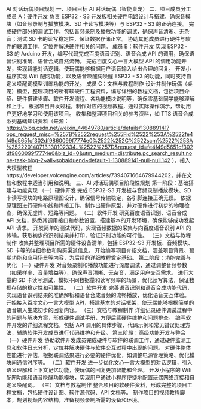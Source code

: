 AI 对话玩偶项目规划
一、项目目标
AI 对话玩偶（智能桌宠）
二、项目成员分工
成员 A：硬件开发
负责 ESP32 - S3 开发板相关硬件电路设计与搭建，确保各模块（如音频录制与播放模块、SD 卡读写模块等）与 ESP32 - S3 的正确连接。
完成硬件部分的调试工作，包括音频录制及播放功能的调试，确保声音清晰、无杂音；测试 SD 卡的读写稳定性，保证数据存储正常。
协助其他成员进行硬件与软件的联调工作，定位并解决硬件相关的问题。
成员 B：软件开发
实现 ESP32 - S3 的 Arduino 开发，编写代码完成百度语音识别、语音合成 API 的调用，确保语音识别准确、语音合成自然流畅。
完成百度文心一言大模型 API 的调用功能开发，实现智能对话逻辑，使玩偶能够根据用户语音输入给出合理的回复。
开发小程序实现 Wifi 配网功能，以及语音唤醒词唤醒 ESP32 - S3 的功能，同时支持自定义唤醒词模型训练功能的开发。
成员 C：文档与教程制作
设计并制作玩偶（桌宠）模型，整理项目的所有软硬件工程资料，编写详细的教程文档，包括项目介绍、硬件搭建步骤、软件开发流程、各功能模块说明等，确保零基础同学能够理解和上手。
根据项目开发过程，制作对应的视频教程，通过实际操作演示，帮助用户更好地学习和使用该项目。
收集和整理项目相关的参考资料，如 TTS 语音合成系列基础知识资料（来源：https://blog.csdn.net/weixin_44649780/article/details/130889141?ops_request_misc=%257B%2522request%255Fid%2522%253A%2522fe4f49d5651cf302df9860099f7774e0%2522%252C%2522scm%2522%253A%252220140713.130102334..%2522%257D&request_id=fe4f49d5651cf302df9860099f7774e0&biz_id=0&utm_medium=distribute.pc_search_result.none-task-blog-2~all~sobaiduend~default-1-130889141-null-null.142 ），接入大模型教程https://developer.volcengine.com/articles/7394071664679944202，并在文档和教程中适当引用和说明。
三、AI 对话玩偶项目阶段性规划
第一阶段：基础搭建与功能实现
（一）硬件开发
完成 ESP32-S3 开发板与音频录制播放模块、SD 卡读写模块的电路原理图设计，确保信号传输稳定，各引脚连接正确无误。
依据原理图进行硬件布线和焊接工作，制作出硬件原型，并对硬件进行初步的物理检查，确保无虚焊、短路等问题。
（二）软件开发
研究百度语音识别、语音合成 API 文档，熟悉其调用接口和参数设置，搭建基本的开发环境，确保能够成功发起 API 请求。
开发简单的测试代码，实现音频数据的采集与向百度语音识别 API 的传输，获取初步的识别结果并打印，验证识别功能的可行性。
（三）文档与教程制作
收集并整理项目所需的硬件设备清单，包括 ESP32-S3 开发板、音频模块、SD 卡等的详细参数和购买渠道信息。
开始编写项目介绍文档，涵盖项目背景、预期功能和应用场景等内容，为后续的详细教程奠定基础。
第二阶段：功能完善与优化
（一）硬件开发
对音频录制和播放功能进行深度调试，通过调整音频参数（如采样率、音量增益等），确保声音清晰、无杂音，满足用户交互需求。
进行大量的 SD 卡读写测试，模拟不同数据量和读写频率的场景，优化读写算法，保证数据存储的稳定性和可靠性。
（二）软件开发
完善语音识别和语音合成功能代码，实现语音识别结果的准确解析和语音合成音频的流畅播放，优化语音交互体验。
开始接入百度文心一言大模型 API，搭建基本的对话框架，使玩偶能够根据简单的语音输入生成初步的回复内容。
（三）文档与教程制作
详细记录硬件调试过程中的问题与解决方案，形成硬件调试手册，方便后续硬件维护和问题排查。
编写软件开发的详细流程文档，包括 API 调用的具体步骤、代码示例和常见错误处理方法，辅助软件开发成员进行代码维护和升级。
第三阶段：高级功能开发与整合
（一）硬件开发
协助软件开发成员完成硬件与软件的联调工作，通过硬件监测工具和软件日志分析，定位并解决硬件与软件交互过程中出现的问题。
对硬件整体性能进行评估，根据联调结果进行必要的硬件优化，如调整电源管理策略、优化模块间通信时序等。
（二）软件开发
进一步优化文心一言大模型的对话逻辑，引入语义理解和上下文记忆功能，使玩偶的回复更加智能和合理。
开发小程序的 Wifi 配网功能和语音唤醒功能模块，实现用户通过小程序便捷地配置玩偶网络连接和自定义唤醒词。
（三）文档与教程制作
整合项目的软硬件资料，形成完整的项目工程文档，包括硬件设计图、软件源代码、API 文档等。
制作项目的视频教程脚本，规划视频内容结构，准备视频录制所需的设备和环境。
